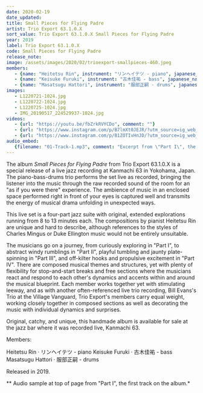 ```yaml
---
date: 2020-02-19
date_updated: 
title: Small Pieces for Flying Padre
artist: Trio Export 63.1.0.X
sort_value: Trio Export 63.1.0.X Small Pieces for Flying Padre
year: 2019
label: Trio Export 63.1.0.X
code: Small Pieces for Flying Padre
release_note: 
image: /assets/images/2020/02/trioexport-smallpieces-460.jpeg
members:
   - {name: "Heitetsu Rin", instrument: "リンヘイテツ - piano", japanese_name: , url: ""}
   - {name: "Keisuke Furuki", instrument: "古木佳祐 - bass", japanese_name: , url: ""}
   - {name: "Masatsugu Hattori", instrument: "服部正嗣 - drums", japanese_name: , url: ""}
images: 
   - L1220721-1024.jpg
   - L1220722-1024.jpg
   - L1220725-1024.jpg
   - IMG_20190517_224529937-1024.jpg
videos: 
   - {url: "https://youtu.be/fbZrkRVYCDo", comment: ""}
   - {url: "https://www.instagram.com/p/B7lmXt0JEJR/?utm_source=ig_web_copy_link", comment: ""}
   - {url: "https://www.instagram.com/p/B1ZOTIvHnJD/?utm_source=ig_web_copy_link", comment: ""}
audio_embed:
   {filename: "01-Track-1.mp3", comment: "Excerpt from \"Part I\", the first track on the album:"}
---
```


The album *Small Pieces for Flying Padre* from Trio Export 63.1.0.X is a special release of a live jazz recording at Kanmachi 63 in Yokohama, Japan. The piano-bass-drums trio performs the set live as recorded, bringing the listener into the music through the raw recorded sound of the room for an "as if you were there" experience. The ambience of music in an enclosed space performed right in front of your eyes is captured well and transmits the energy of musical drama unfolding in unexpected ways.

This live set is a four-part jazz suite with original, extended explorations running from 8 to 13 minutes each. The compositions by pianist Heitetsu Rin are unique and hard to describe, although references to the styles of Charles Mingus or Duke Ellington music would not be entirely unsuitable.

The musicians go on a journey, from curiously exploring in "Part I", to abstract windy rumblings in "Part II", playful tumbling and jaunty plate-spinning in "Part III", and off-kilter hooks and propulsive excitement in "Part IV". There are composed musical themes and structures, yet with plenty of flexibility for stop-and-start breaks and free sections where the musicians react and respond to each other's dynamics and accents within and around the musical blueprint. Each member works together yet with stimulating leeway, and as with another often-referenced live trio recording, Bill Evans's Trio at the Village Vanguard, Trio Export's members carry equal weight, working closely together in composed sections as well as decorating the music with individual dynamics and surprises.

Original, catchy, and unique, this handmade album is available for sale at the jazz bar where it was recorded live, Kanmachi 63.

Members:

Heitetsu Rin · リンヘイテツ - piano
Keisuke Furuki · 古木佳祐 - bass
Masatsugu Hattori · 服部正嗣 - drums

Released in 2019.




** Audio sample at top of page from "Part I", the first track on the album.*
